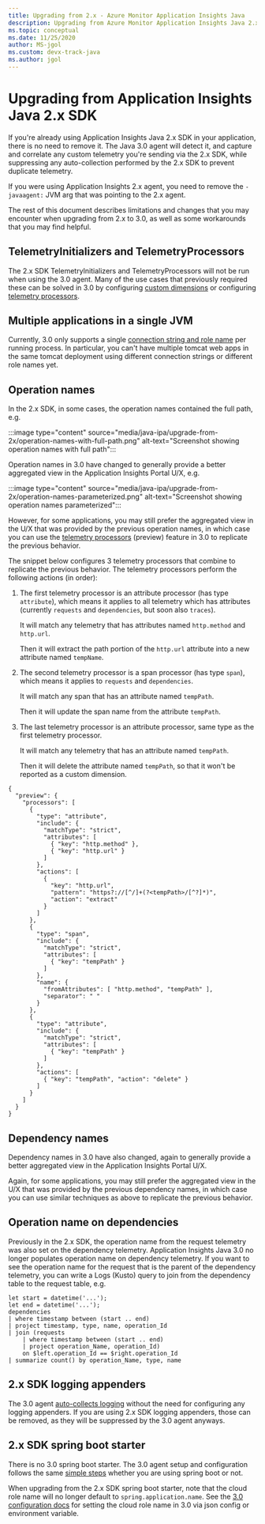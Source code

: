 ```yaml
---
title: Upgrading from 2.x - Azure Monitor Application Insights Java
description: Upgrading from Azure Monitor Application Insights Java 2.x
ms.topic: conceptual
ms.date: 11/25/2020
author: MS-jgol
ms.custom: devx-track-java
ms.author: jgol
---
```


# Upgrading from Application Insights Java 2.x SDK

If you're already using Application Insights Java 2.x SDK in your application, there is no need to remove it.
The Java 3.0 agent will detect it, and capture and correlate any custom telemetry you're sending via the 2.x SDK,
while suppressing any auto-collection performed by the 2.x SDK to prevent duplicate telemetry.

If you were using Application Insights 2.x agent, you need to remove the `-javaagent:` JVM arg
that was pointing to the 2.x agent.

The rest of this document describes limitations and changes that you may encounter
when upgrading from 2.x to 3.0, as well as some workarounds that you may find helpful.

## TelemetryInitializers and TelemetryProcessors

The 2.x SDK TelemetryInitializers and TelemetryProcessors will not be run when using the 3.0 agent.
Many of the use cases that previously required these can be solved in 3.0
by configuring [custom dimensions](./java-standalone-config.md#custom-dimensions)
or configuring [telemetry processors](./java-standalone-telemetry-processors.md).

## Multiple applications in a single JVM

Currently, 3.0 only supports a single
[connection string and role name](./java-standalone-config.md#connection-string-and-role-name)
per running process. In particular, you can't have multiple tomcat web apps in the same tomcat deployment
using different connection strings or different role names yet.

## Operation names

In the 2.x SDK, in some cases, the operation names contained the full path, e.g.

:::image type="content" source="media/java-ipa/upgrade-from-2x/operation-names-with-full-path.png" alt-text="Screenshot showing operation names with full path":::

Operation names in 3.0 have changed to generally provide a better aggregated view
in the Application Insights Portal U/X, e.g.

:::image type="content" source="media/java-ipa/upgrade-from-2x/operation-names-parameterized.png" alt-text="Screenshot showing operation names parameterized":::

However, for some applications, you may still prefer the aggregated view in the U/X
that was provided by the previous operation names, in which case you can use the
[telemetry processors](./java-standalone-telemetry-processors.md) (preview) feature in 3.0
to replicate the previous behavior.

The snippet below configures 3 telemetry processors that combine to replicate the previous behavior.
The telemetry processors perform the following actions (in order):

1. The first telemetry processor is an attribute processor (has type `attribute`),
   which means it applies to all telemetry which has attributes
   (currently `requests` and `dependencies`, but soon also `traces`).

   It will match any telemetry that has attributes named `http.method` and `http.url`.

   Then it will extract the path portion of the `http.url` attribute into a new attribute named `tempName`.

2. The second telemetry processor is a span processor (has type `span`),
   which means it applies to `requests` and `dependencies`.

   It will match any span that has an attribute named `tempPath`.

   Then it will update the span name from the attribute `tempPath`.

3. The last telemetry processor is an attribute processor, same type as the first telemetry processor.

   It will match any telemetry that has an attribute named `tempPath`.

   Then it will delete the attribute named `tempPath`, so that it won't be reported as a custom dimension.

```
{
  "preview": {
    "processors": [
      {
        "type": "attribute",
        "include": {
          "matchType": "strict",
          "attributes": [
            { "key": "http.method" },
            { "key": "http.url" }
          ]
        },
        "actions": [
          {
            "key": "http.url",
            "pattern": "https?://[^/]+(?<tempPath>/[^?]*)",
            "action": "extract"
          }
        ]
      },
      {
        "type": "span",
        "include": {
          "matchType": "strict",
          "attributes": [
            { "key": "tempPath" }
          ]
        },
        "name": {
          "fromAttributes": [ "http.method", "tempPath" ],
          "separator": " "
        }
      },
      {
        "type": "attribute",
        "include": {
          "matchType": "strict",
          "attributes": [
            { "key": "tempPath" }
          ]
        },
        "actions": [
          { "key": "tempPath", "action": "delete" }
        ]
      }
    ]
  }
}
```

## Dependency names

Dependency names in 3.0 have also changed, again to generally provide a better aggregated view
in the Application Insights Portal U/X.

Again, for some applications, you may still prefer the aggregated view in the U/X
that was provided by the previous dependency names, in which case you can use similar
techniques as above to replicate the previous behavior.

## Operation name on dependencies

Previously in the 2.x SDK, the operation name from the request telemetry was also set on the dependency telemetry.
Application Insights Java 3.0 no longer populates operation name on dependency telemetry.
If you want to see the operation name for the request that is the parent of the dependency telemetry,
you can write a Logs (Kusto) query to join from the dependency table to the request table, e.g.

```
let start = datetime('...');
let end = datetime('...');
dependencies
| where timestamp between (start .. end)
| project timestamp, type, name, operation_Id
| join (requests
    | where timestamp between (start .. end)
    | project operation_Name, operation_Id)
    on $left.operation_Id == $right.operation_Id
| summarize count() by operation_Name, type, name
```

## 2.x SDK logging appenders

The 3.0 agent [auto-collects logging](./java-standalone-config.md#auto-collected-logging)
without the need for configuring any logging appenders.
If you are using 2.x SDK logging appenders, those can be removed, as they will be suppressed by the 3.0 agent anyways.

## 2.x SDK spring boot starter

There is no 3.0 spring boot starter.
The 3.0 agent setup and configuration follows the same [simple steps](./java-in-process-agent.md#quickstart)
whether you are using spring boot or not.

When upgrading from the 2.x SDK spring boot starter,
note that the cloud role name will no longer default to `spring.application.name`.
See the [3.0 configuration docs](./java-standalone-config.md#cloud-role-name)
for setting the cloud role name in 3.0 via json config or environment variable.
